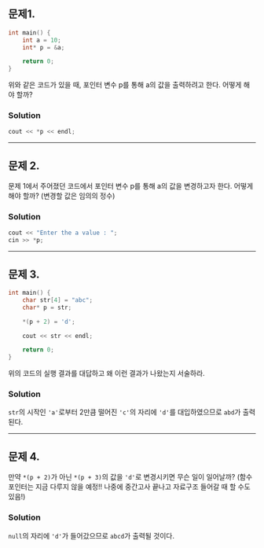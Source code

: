 ## 문제1.

```cpp
int main() {
    int a = 10;
    int* p = &a;

    return 0;
}
```

위와 같은 코드가 있을 때, 포인터 변수 p를 통해 a의 값을 출력하려고 한다. 어떻게 해야 할까?

### Solution

```cpp
cout << *p << endl;
```

---

## 문제 2.

문제 1에서 주어졌던 코드에서 포인터 변수 p를 통해 a의 값을 변경하고자 한다. 어떻게 해야 할까? (변경할 값은 임의의 정수)

### Solution

```cpp
cout << "Enter the a value : ";
cin >> *p;
```

---

## 문제 3.

```cpp
int main() {
    char str[4] = "abc";
    char* p = str;

    *(p + 2) = 'd';

    cout << str << endl;

    return 0;
}
```

위의 코드의 실행 결과를 대답하고 왜 이런 결과가 나왔는지 서술하라.

### Solution

`str`의 시작인 `'a'`로부터 2만큼 떨어진 `'c'`의 자리에 `'d'`를 대입하였으므로 `abd`가 출력된다.

---

## 문제 4.

만약 `*(p + 2)`가 아닌 `*(p + 3)`의 값을 `'d'`로 변경시키면 무슨 일이 일어날까?
(함수 포인터는 지금 다루지 않을 예정!! 나중에 중간고사 끝나고 자료구조 들어갈 때 할 수도 있음!)

### Solution

`null`의 자리에 `'d'`가 들어갔으므로 `abcd`가 출력될 것이다.
